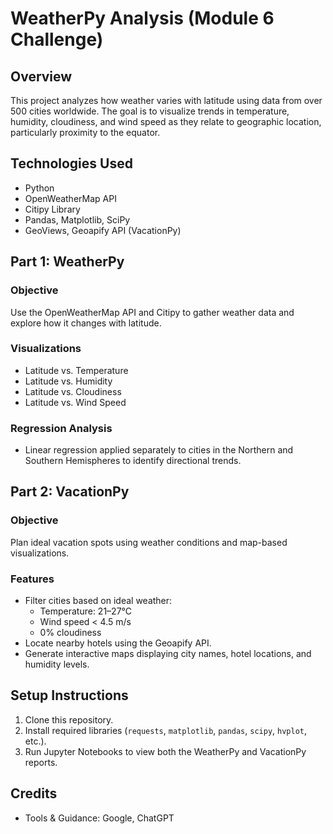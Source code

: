 # WeatherPy Analysis (Module 6 Challenge)

## Overview
This project analyzes how weather varies with latitude using data from over 500 cities worldwide. The goal is to visualize trends in temperature, humidity, cloudiness, and wind speed as they relate to geographic location, particularly proximity to the equator.

## Technologies Used
- Python
- OpenWeatherMap API
- Citipy Library
- Pandas, Matplotlib, SciPy
- GeoViews, Geoapify API (VacationPy)

## Part 1: WeatherPy

### Objective
Use the OpenWeatherMap API and Citipy to gather weather data and explore how it changes with latitude.

### Visualizations
- Latitude vs. Temperature
- Latitude vs. Humidity
- Latitude vs. Cloudiness
- Latitude vs. Wind Speed

### Regression Analysis
- Linear regression applied separately to cities in the Northern and Southern Hemispheres to identify directional trends.

## Part 2: VacationPy

### Objective
Plan ideal vacation spots using weather conditions and map-based visualizations.

### Features
- Filter cities based on ideal weather:
  - Temperature: 21–27°C
  - Wind speed < 4.5 m/s
  - 0% cloudiness
- Locate nearby hotels using the Geoapify API.
- Generate interactive maps displaying city names, hotel locations, and humidity levels.

## Setup Instructions
1. Clone this repository.
2. Install required libraries (`requests`, `matplotlib`, `pandas`, `scipy`, `hvplot`, etc.).
3. Run Jupyter Notebooks to view both the WeatherPy and VacationPy reports.

## Credits
- Tools & Guidance: Google, ChatGPT
